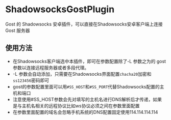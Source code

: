 # ShadowsocksGostPlugin
Gost 的 Shadowsocks 安卓插件，可以直接在Shadowsocks安卓客户端上连接 Gost 服务器

## 使用方法

* 在Shadowsocks客户端选中本插件，即可在参数配置除了-L 参数之为的 gost 参数以连接远程服务器或者多段代理。
* -L 参数会自动添加，只需要在Shadowsocks界面配置`chacha20`加密和`ss123456`密码即可
* gost的参数配置里面可以用`#SS_HOST`和`#SS_PORT`代替Shadowsocks配置的主机和端口
* 注意使用#SS_HOST参数会先对填写的主机名进行DNS解析后才传递，如果是与主机名相关的远程协议比如ws协议必须之间在参数里面配置
* 在参数里面配置的域名会忽略手机系统的DNS配置固定使用114.114.114.114
